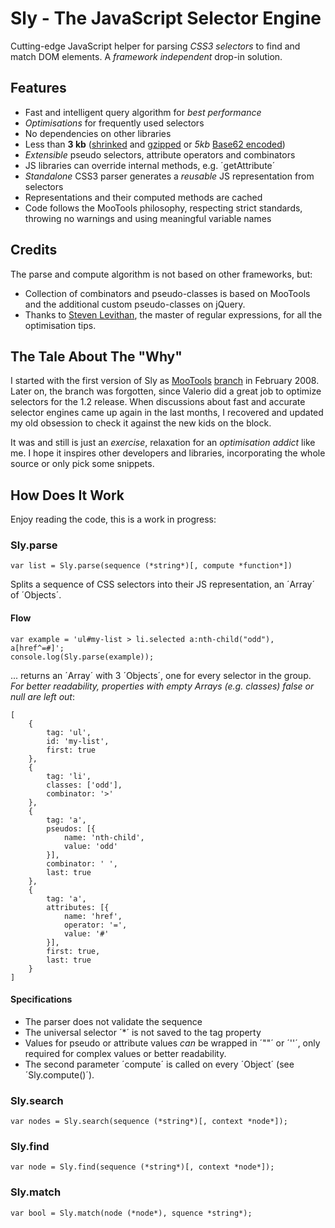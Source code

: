 # Sly - The JavaScript Selector Engine

Cutting-edge JavaScript helper for parsing *CSS3 selectors* to find
and match DOM elements. A *framework independent* drop-in solution.

## Features

 * Fast and intelligent query algorithm for *best performance*
 * *Optimisations* for frequently used selectors
 * No dependencies on other libraries
 * Less than **3 kb** ([shrinked](http://dean.edwards.name/packer/) and [gzipped](http://en.wikipedia.org/wiki/Gzip) or *5kb* [Base62 encoded](http://dean.edwards.name/packer/))
 * *Extensible* pseudo selectors, attribute operators and combinators
 * JS libraries can override internal methods, e.g. ´getAttribute´
 * *Standalone* CSS3 parser generates a *reusable* JS representation from selectors
 * Representations and their computed methods are cached
 * Code follows the MooTools philosophy, respecting strict standards, throwing no warnings and using meaningful variable names

## Credits

The parse and compute algorithm is not based on other frameworks, but:

 * Collection of combinators and pseudo-classes is based on MooTools and the additional custom pseudo-classes on jQuery.
 * Thanks to [Steven Levithan](http://blog.stevenlevithan.com/), the master of regular expressions, for all the optimisation tips.

## The Tale About The "Why" 

I started with the first version of Sly as [MooTools](http://mootools.net) [branch](http://svn.mootools.net/branches/NewSelectorParser/) in February 2008.
Later on, the branch was forgotten, since Valerio did a great job to optimize selectors for the 1.2 release.
When discussions about fast and accurate selector engines came up again in the last months, I recovered and updated
my old obsession to check it against the new kids on the block.

It was and still is just an *exercise*, relaxation for an *optimisation addict* like me. I hope it inspires other developers and
libraries, incorporating the whole source or only pick some snippets.

## How Does It Work

Enjoy reading the code, this is a work in progress:

### Sly.parse

	var list = Sly.parse(sequence (*string*)[, compute *function*])

Splits a sequence of CSS selectors into their JS representation, an ´Array´ of ´Objects´.

#### Flow

	var example = 'ul#my-list > li.selected a:nth-child("odd"), a[href^=#]';
	console.log(Sly.parse(example));
	
... returns an ´Array´ with 3 ´Objects´, one for every selector in the
group. *For better readability, properties with empty Arrays (e.g. classes) false or null are left out*:

	[
		{
			tag: 'ul',
			id: 'my-list',
			first: true
		},
		{
			tag: 'li',
			classes: ['odd'],
			combinator: '>'
		},
		{
			tag: 'a',
			pseudos: [{
				name: 'nth-child',
				value: 'odd'
			}],
			combinator: ' ',
			last: true
		},
		{
			tag: 'a',
			attributes: [{
				name: 'href',
				operator: '=',
				value: '#'
			}],
			first: true,
			last: true
		}
	]

#### Specifications

 * The parser does not validate the sequence
 * The universal selector ´*´ is not saved to the tag property
 * Values for pseudo or attribute values *can* be wrapped in ´""´ or ´''´, only required for complex values or better readability.
 * The second parameter ´compute´ is called on every ´Object´ (see ´Sly.compute()´).

### Sly.search

	var nodes = Sly.search(sequence (*string*)[, context *node*]);

### Sly.find

	var node = Sly.find(sequence (*string*)[, context *node*]);

### Sly.match

	var bool = Sly.match(node (*node*), squence *string*);
